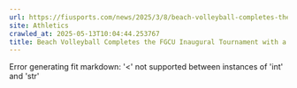 ```yaml
---
url: https://fiusports.com/news/2025/3/8/beach-volleyball-completes-the-fgcu-inaugural-tournament-with-a-victory-over-south-carolina.aspx
site: Athletics
crawled_at: 2025-05-13T10:04:44.253767
title: Beach Volleyball Completes the FGCU Inaugural Tournament with a Victory Over South Carolina - FIU Athletics
---
```


Error generating fit markdown: '<' not supported between instances of 'int' and 'str'